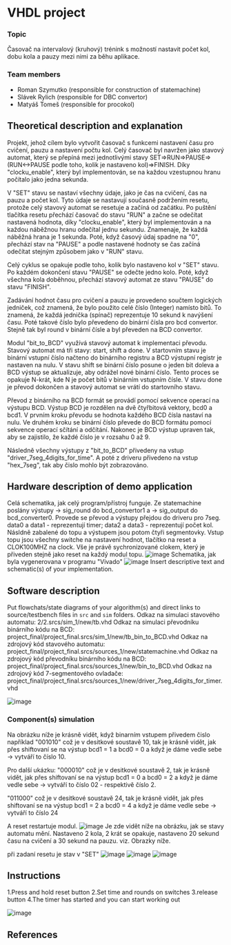 # VHDL project

### Topic


Časovač na intervalový (kruhový) trénink s možností nastavit počet kol, dobu kola a pauzy mezi nimi za běhu aplikace.


### Team members

* Roman Szymutko (responsible for construction of statemachine)
* Slávek Rylich (responsible for DBC convertor)
* Matyáš Tomeš (responsible for procokol)

## Theoretical description and explanation

Projekt, jehož cílem bylo vytvořit časovač s funkcemi nastavení času pro cvičení, pauzu a nastavení počtu kol. Celý časovač byl navržen jako stavový automat, který se přepíná mezi jednotlivými stavy SET=>RUN=>PAUSE=>(RUN<->PAUSE podle toho, kolik je nastaveno kol)=>FINISH. Díky "clocku_enable", který byl implementován, se na každou vzestupnou hranu počítalo jako jedna sekunda.

V "SET" stavu se nastaví všechny údaje, jako je čas na cvičení, čas na pauzu a počet kol. Tyto údaje se nastavují současně podržením resetu, protože celý stavový automat se resetuje a začíná od začátku. Po puštění tlačítka resetu přechází časovač do stavu "RUN" a začne se odečítat nastavená hodnota, díky "clocku_enable", který byl implementován a na každou náběžnou hranu odečítal jednu sekundu. Znamenaje, že každá náběžná hrana je 1 sekunda. Poté, když časový údaj spadne na "0", přechází stav na "PAUSE" a podle nastavené hodnoty se čas začíná odečítat stejným způsobem jako v "RUN" stavu.

Celý cyklus se opakuje podle toho, kolik bylo nastaveno kol v "SET" stavu. Po každém dokončení stavu "PAUSE" se odečte jedno kolo. Poté, když všechna kola doběhnou, přechází stavový automat ze stavu "PAUSE" do stavu "FINISH".

Zadávání hodnot času pro cvičení a pauzu je provedeno součtem logických jedniček, což znamená, že bylo použito celé číslo (Integer) namísto bitů. To znamená, že každá jednička (spínač) reprezentuje 10 sekund k navýšení času. Poté takové číslo bylo převedeno do binární čísla pro bcd convertor. Stejně tak byl round v binární čísle a byl převeden na BCD convertor.


Modul "bit_to_BCD" využívá stavový automat k implementaci převodu. Stavový automat má tři stavy: start, shift a done. V startovním stavu je binární vstupní číslo načteno do binárního registru a BCD výstupní registr je nastaven na nulu. V stavu shift se binární číslo posune o jeden bit doleva a BCD výstup se aktualizuje, aby odrážel nové binární číslo. Tento proces se opakuje N-krát, kde N je počet bitů v binárním vstupním čísle. V stavu done je převod dokončen a stavový automat se vrátí do startovního stavu.

Převod z binárního na BCD formát se provádí pomocí sekvence operací na výstupu BCD. Výstup BCD je rozdělen na dvě čtyřbitová vektory, bcd0 a bcd1. V prvním kroku převodu se hodnota každého BCD čísla nastaví na nulu. Ve druhém kroku se binární číslo převede do BCD formátu pomocí sekvence operací sčítání a odčítání. Nakonec je BCD výstup upraven tak, aby se zajistilo, že každé číslo je v rozsahu 0 až 9.

Následně všechny výstupy z "bit_to_BCD" přivedeny na vstup "driver_7seg_4digits_for_time". A poté z driveru přivedeno na vstup "hex_7seg", tak aby čislo mohlo být zobrazováno.



## Hardware description of demo application
Celá schematika, jak celý program/přístroj funguje. Ze statemachine poslány výstupy -> sig_round do bcd_convertor1 a -> sig_output do bcd_converter0. Provede se převod a výstupy přejdou do driveru pro 7seg. data0 a data1 - reprezentují timer; data2 a data3 - reprezentují počet kol. Násldně zabalené do topu a výstupem jsou potom čtyři segmentovky. Vstup topu jsou všechny switche na nastavení hodnot, tlačítko na reset a CLOK100MHZ na clock. Vše je právě sychronizované clokem, který je přiveden stejně jako reset na každý modul topu.
![image](img/schematic_visio.jpg)
Schematika, jak byla vygenerovana v programu "Vivado"
![image](img/schematic_vivado.jpg)
Insert descriptive text and schematic(s) of your implementation.

## Software description

Put flowchats/state diagrams of your algorithm(s) and direct links to source/testbench files in `src` and `sim` folders. 
Odkaz na simulaci stavového automatu: 2/2.srcs/sim_1/new/tb.vhd
Odkaz na simulaci převodníku binárního kódu na BCD: project_final/project_final.srcs/sim_1/new/tb_bin_to_BCD.vhd
Odkaz na zdrojový kód stavového automatu: project_final/project_final.srcs/sources_1/new/statemachine.vhd
Odkaz na zdrojový kód převodníku binárního kódu na BCD: project_final/project_final.srcs/sources_1/new/bin_to_BCD.vhd
Odkaz na zdrojový kód 7-segmentového ovladače: project_final/project_final.srcs/sources_1/new/driver_7seg_4digits_for_timer.vhd

![image](img/state_dia.png)
### Component(s) simulation

Na obrázku níže je krásně vidět, když binarním vstupem přivedem čislo například "001010" což je v desitkové soustavě 10, tak je krásně vidět, jak přes shiftovaní se na výstup bcd1 = 1 a bcd0 = 0 a když je dáme vedle sebe -> vytváří to  číslo 10.

Pro další ukázku:
"000010" což je v desitkové soustavě 2, tak je krásně vidět, jak přes shiftovaní se na výstup bcd1 = 0 a bcd0 = 2 a když je dáme vedle sebe -> vytváří to  číslo 02 - respektivě číslo 2.

"011000" což je v desitkové soustavě 24, tak je krásně vidět, jak přes shiftovaní se na výstup bcd1 = 2 a bcd0 = 4 a když je dáme vedle sebe -> vytváří to  číslo 24

A reset restartuje modul.
![image](img/sim_bcd.png)
Je zde vidět níže na obrázku, jak se stavy automatu mění. Nastaveno 2 kola, 2 krát se opakuje, nastaveno 20 sekund času na cvičení a 30 sekund na pauzu. viz. Obrazky níže.

při zadaní resetu je stav v "SET"
![image](img/sim_states.png)
![image](img/sim_state_pause.png)
![image](img/sim_state_run.png)
## Instructions


1.Press and hold reset button 
2.Set time and rounds on switches
3.release button
4.The timer has started and you can start working out

![image](img/photo.jpg)
## References


